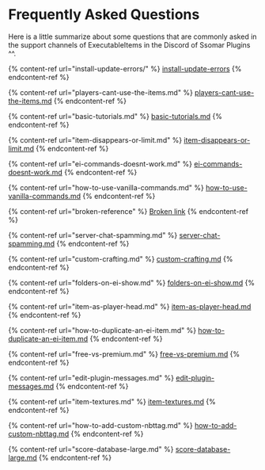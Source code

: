 # Frequently Asked Questions

Here is a little summarize about some questions that are commonly asked in the support channels of ExecutableItems in the Discord of Ssomar Plugins ^^.

{% content-ref url="install-update-errors/" %}
[install-update-errors](install-update-errors/)
{% endcontent-ref %}

{% content-ref url="players-cant-use-the-items.md" %}
[players-cant-use-the-items.md](players-cant-use-the-items.md)
{% endcontent-ref %}

{% content-ref url="basic-tutorials.md" %}
[basic-tutorials.md](basic-tutorials.md)
{% endcontent-ref %}

{% content-ref url="item-disappears-or-limit.md" %}
[item-disappears-or-limit.md](item-disappears-or-limit.md)
{% endcontent-ref %}

{% content-ref url="ei-commands-doesnt-work.md" %}
[ei-commands-doesnt-work.md](ei-commands-doesnt-work.md)
{% endcontent-ref %}

{% content-ref url="how-to-use-vanilla-commands.md" %}
[how-to-use-vanilla-commands.md](how-to-use-vanilla-commands.md)
{% endcontent-ref %}

{% content-ref url="broken-reference" %}
[Broken link](broken-reference)
{% endcontent-ref %}

{% content-ref url="server-chat-spamming.md" %}
[server-chat-spamming.md](server-chat-spamming.md)
{% endcontent-ref %}

{% content-ref url="custom-crafting.md" %}
[custom-crafting.md](custom-crafting.md)
{% endcontent-ref %}

{% content-ref url="folders-on-ei-show.md" %}
[folders-on-ei-show.md](folders-on-ei-show.md)
{% endcontent-ref %}

{% content-ref url="item-as-player-head.md" %}
[item-as-player-head.md](item-as-player-head.md)
{% endcontent-ref %}

{% content-ref url="how-to-duplicate-an-ei-item.md" %}
[how-to-duplicate-an-ei-item.md](how-to-duplicate-an-ei-item.md)
{% endcontent-ref %}

{% content-ref url="free-vs-premium.md" %}
[free-vs-premium.md](free-vs-premium.md)
{% endcontent-ref %}

{% content-ref url="edit-plugin-messages.md" %}
[edit-plugin-messages.md](edit-plugin-messages.md)
{% endcontent-ref %}

{% content-ref url="item-textures.md" %}
[item-textures.md](item-textures.md)
{% endcontent-ref %}

{% content-ref url="how-to-add-custom-nbttag.md" %}
[how-to-add-custom-nbttag.md](how-to-add-custom-nbttag.md)
{% endcontent-ref %}

{% content-ref url="score-database-large.md" %}
[score-database-large.md](score-database-large.md)
{% endcontent-ref %}

